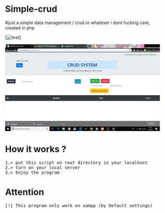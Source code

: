 # Simple-crud
#just a simple data management / crud or whatever i dont fucking care, created in php

[![test](https://google.com)]

![alt-text](https://github.com/FajarTheGGman/Simple-crud/blob/master/.%2C/w.png)

# How it works ?
<pre>
1.> put this script on root directory in your localhost
2.> turn on your local server
3.> Enjoy the program
</pre>

# Attention
<pre>
[!] This program only work on xampp (by Default settings)
</pre>

